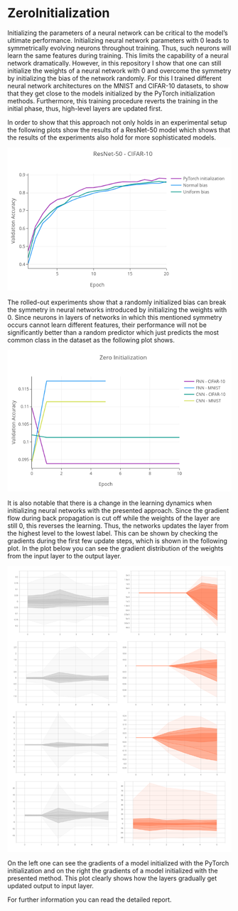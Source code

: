 # ZeroInitialization

Initializing the parameters of a neural network can be critical to the model’s ultimate performance. Initializing neural
network parameters with 0 leads to symmetrically evolving neurons throughout training. Thus, such neurons will learn the
same features during training. This limits the capability of a neural network dramatically. However, in this repository
I show that one can still initialize the weights of a neural network with 0 and overcome the symmetry by initializing
the bias of the network randomly. For this I trained different neural network architectures on the MNIST and CIFAR-10
datasets, to show that they get close to the models initialized by the PyTorch initialization methods. Furthermore, this
training procedure reverts the training in the initial phase, thus, high-level layers are updated first.

In order to show that this approach not only holds in an experimental setup the following plots show the results of a
ResNet-50 model which shows that the results of the experiments also hold for more sophisticated models.

![ResNet-50 on CIFAR-10 results](./images/resnet-cifar.png)

The rolled-out experiments show that a randomly initialized bias can break the symmetry in neural networks introduced by
initializing the weights with 0. Since neurons in layers of networks in which this mentioned symmetry occurs cannot
learn different features, their performance will not be significantly better than a random predictor which just predicts
the most common class in the dataset as the following plot shows.

![Zero initialization results](./images/zero.png)

It is also notable that there is a change in the learning dynamics when initializing neural networks with the presented
approach. Since the gradient flow during back propagation is cut off while the weights of the layer are still 0, this
reverses the learning. Thus, the networks updates the layer from the highest level to the lowest label. This can be
shown by checking the gradients during the first few update steps, which is shown in the following plot. In the plot
below you can see the gradient distribution of the weights from the input layer to the output layer.

![Learning dynamics change](./images/gradient.png)

On the left one can see the gradients of a model initialized with the PyTorch initialization and on the right the
gradients of a model initialized with the presented method. This plot clearly shows how the layers gradually get updated
output to input layer.

For further information you can read the detailed report. 

